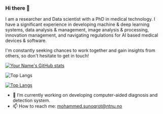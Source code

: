 ### Hi there 👋

I am a researcher and Data scientist with a PhD in medical technology.
I have a significant experience in developing machine & deep learning systems, data analysis & management,
image analysis & processing, innovation management, and navigating regulations for AI based medical devices & software.

I'm constantly seeking chances to work together and gain insights from others, so don't hesitate to get in touch!

[![Your Name's GitHub stats](https://github-readme-stats.vercel.app/api?username=MohammedSunoqrot&show_icons=true&theme=radical)](https://github.com/MohammedSunoqrot/github-readme-stats)

![Top Langs](https://github-readme-stats.vercel.app/api/top-langs/?username=MohammedSunoqro&layout=compact)

[![Top Langs](https://github-readme-stats.vercel.app/api/top-langs/?username=MohammedSunoqrot&layout=compact&theme=radical)](https://github.com/MohammedSunoqrot/github-readme-stats)

- 🔭 I’m currently working on developing computer-aided diagnosis and detection system.
- 📫 How to reach me: mohammed.sunoqrot@ntnu.no 
<!--
**MohammedSunoqrot/MohammedSunoqrot** is a ✨ _special_ ✨ repository because its `README.md` (this file) appears on your GitHub profile.

Here are some ideas to get you started:

- 🔭 I’m currently working on ...
- 🌱 I’m currently learning ...
- 👯 I’m looking to collaborate on ...
- 🤔 I’m looking for help with ...
- 💬 Ask me about ...
- 📫 How to reach me: ...
- 😄 Pronouns: ...
- ⚡ Fun fact: ...
-->
